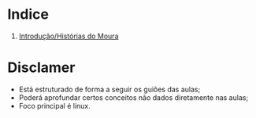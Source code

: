 # Indice

 1. [Introdução/Histórias do Moura](./Intro.md)

# Disclamer

 * Está estruturado de forma a seguir os guiões das aulas;
 * Poderá aprofundar certos conceitos não dados diretamente nas aulas;
 * Foco principal é linux.
